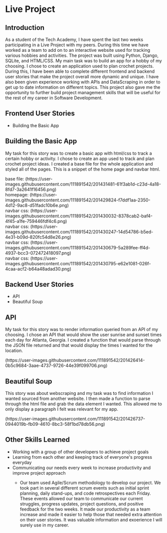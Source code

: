 <h1>Live Project</h1>
<h2>Introduction</h2>
<p>As a student of the Tech Academy, I have spent the last two weeks participating in a Live Project with my peers. During this time we have worked as a team to add on to an interactive website used for tracking various hobbies and activities. The project was built using Python, Django, SQLite, and HTML/CSS. My main task was to build an app for a hobby of my choosing. I chose to create an application used to plan crochet projects. During this, I have been able to complete different frontend and backend user stories that make the project overall more dynamic and unique. I have also been given experience working with APIs and DataScraping in order to get up to date information on different topics. This project also gave me the opportunity to further build project management skills that will be useful for the rest of my career in Software Development.</p>
<h2>Frontend User Stories</h2>
<ul>
  <li>Building the Basic App</li>
</ul>
<h2>Building the Basic App</h2>
<p>My task for this story was to create a basic app with html/css to track a certain hobby or activity. I chose to create an app used to track and plan crochet project ideas. I created a base file for the whole application and styled all of the pages. This is a snippet of the home page and navbar html.</p>
base file: (https://user-images.githubusercontent.com/111891542/201431481-61f3ab1d-c23d-4a18-8fd7-3a2641f16456.png)<br>
homepage: (https://user-images.githubusercontent.com/111891542/201429824-f7ddf1aa-2350-4d12-9ac8-d51fadc10b6e.png)<br>
navbar css: (https://user-images.githubusercontent.com/111891542/201430032-8378cab2-baf4-4f45-a1fe-759446fdf4c6.png)<br>
navbar css: (https://user-images.githubusercontent.com/111891542/201430247-14d54786-b5ed-4e31-b09d-820fc54d8e26.png)<br>
navbar css: (https://user-images.githubusercontent.com/111891542/201430679-5a289fee-ff4d-4937-bcc3-072472418097.png)<br>
navbar css: (https://user-images.githubusercontent.com/111891542/201430795-e62e1081-026f-4caa-acf2-b64a48adad30.png)
<h2>Backend User Stories</h2>
<ul>
<li>API</li>
<li>Beautiful Soup</li>
</ul>
<h2>API</h2>
<p>My task for this story was to render information queried from an API of my choosing. I chose an API that would show the user sunrise and sunset times each day for Atlanta, Georgia. I created a function that would parse through the JSON file returned and that would display the times I wanted for the location.</p>
(https://user-images.githubusercontent.com/111891542/201426414-0b5c9684-3aae-4737-9726-44e39f099706.png)
<h2>Beautiful Soup</h2>
<p>This story was about webscraping and my task was to find information I wanted sourced from another website. I then made a function to parse through the html file and grab the data element I wanted. This allowed me to only display a paragraph I felt was relevant for my app.</p>
(https://user-images.githubusercontent.com/111891542/201426737-0944019b-fb09-4610-8bc3-58f1bd78db56.png)
<h2>Other Skills Learned</h2>
<ul>
  <li>Working with a group of other developers to achieve project goals</li>
  <li>Learning from each other and keeping track of everyone's progress everyday</li>
  <li>Communicating our needs every week to increase productivity and improve project approach</li>
  <ul>
    <li>Our team used Agile/Scrum methodology to develop our project. We took part in several different scrum events such as initial sprint planning, daily stand-ups, and code retrospectives each Friday. These events allowed our team to communicate our current struggles, progress updates, project questions, and positive feedback for the two weeks. It made our productivity as a team increase and made it easier to help those that needed extra attention on their user stories. It was valuable information and exoerience I will surely use in my career.</li>
  </ul>
</ul>
